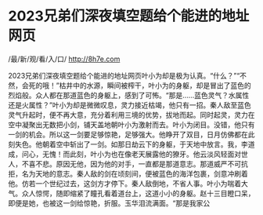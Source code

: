 # 2023兄弟们深夜填空题给个能进的地址网页

/最/新/观/看/入/口/ http://8h7e.com

2023兄弟们深夜填空题给个能进的地址网页叶小为却是极为认真。“什么？”“不然，会死的哦！”枯井中的水源，瞬间被榨干，叶小为的身躯，却是冒出了蓝色的烈焰般。众人都在那道蓝色的身躯上，感到了可怖。“那是……蓝色灵气？水属性还是火属性？”叶小为却是微微叹息，灵力接近枯竭，他只有一招。秦人敌至蓝色灵气升起时，便不再大意，充分着利用三境的优势，拔地而起。同时起灵，灵力在空中凝聚出无数把小剑，铺天盖地朝叶小为激射而去。叶小为闭目。没错，他只有一剑的机会。所以这一剑要足够惊艳，足够强大。他睁开了双目，日月仿佛都在此刻失色。他朝着空中斩出了一剑。如那日劫云下的身躯，于天地中放言。我，李道成，问心，无愧！而此刻，叶小为也在像老天展露他的獠牙。他云淡风轻面对世人，不喜不悲。原因无他，因为他的对手，一直都是那道意志。那道威严不可抗拒，名为天地的意志。秦人敌的剑在顷刻间，便被蓝色的海洋包裹，剑意冲刷着他。仿若一个世纪过去，这剑方才停下。秦人敌倒地，不省人事。叶小为喘着大气。众人惊愕，随即缩紧了瞳孔看着道台上，这道小小的身躯。赵十三目瞪口呆，即便是她，也被这一剑给惊艳，折服。玉华泪流满面。“那是我家公

